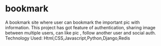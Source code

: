 # bookmark
A bookmark site where user can bookmark the important pic with information. This project has got feature of authentication, sharing image between multiple users, can like pic , follow another user and social auth.
Technology Used:
Html,CSS,Javascript,Python,Django,Redis
